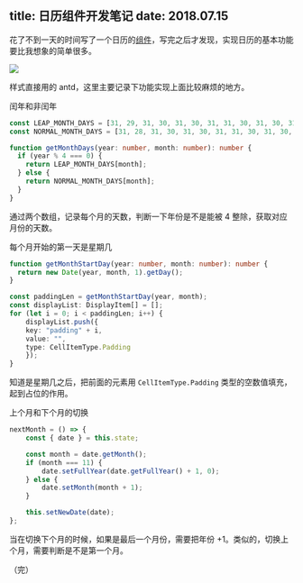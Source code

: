 title: 日历组件开发笔记
date: 2018.07.15
---

花了不到一天的时间写了一个日历的[组件](https://github.com/clinyong/react-dates)，写完之后才发现，实现日历的基本功能要比我想象的简单很多。

![](http://ol07x5ssf.bkt.clouddn.com/WechatIMG30374.jpeg)

样式直接用的 antd，这里主要记录下功能实现上面比较麻烦的地方。

闰年和非闰年

```ts
const LEAP_MONTH_DAYS = [31, 29, 31, 30, 31, 30, 31, 31, 30, 31, 30, 31];
const NORMAL_MONTH_DAYS = [31, 28, 31, 30, 31, 30, 31, 31, 30, 31, 30, 31];

function getMonthDays(year: number, month: number): number {
  if (year % 4 === 0) {
    return LEAP_MONTH_DAYS[month];
  } else {
    return NORMAL_MONTH_DAYS[month];
  }
}
```

通过两个数组，记录每个月的天数，判断一下年份是不是能被 4 整除，获取对应月份的天数。

每个月开始的第一天是星期几

```ts
function getMonthStartDay(year: number, month: number): number {
  return new Date(year, month, 1).getDay();
}

const paddingLen = getMonthStartDay(year, month);
const displayList: DisplayItem[] = [];
for (let i = 0; i < paddingLen; i++) {
    displayList.push({
    key: "padding" + i,
    value: "",
    type: CellItemType.Padding
    });
}
```

知道是星期几之后，把前面的元素用 `CellItemType.Padding` 类型的空数值填充，起到占位的作用。

上个月和下个月的切换

```ts
nextMonth = () => {
    const { date } = this.state;

    const month = date.getMonth();
    if (month === 11) {
        date.setFullYear(date.getFullYear() + 1, 0);
    } else {
        date.setMonth(month + 1);
    }

    this.setNewDate(date);
};
```

当在切换下个月的时候，如果是最后一个月份，需要把年份 +1。类似的，切换上个月，需要判断是不是第一个月。

（完）
